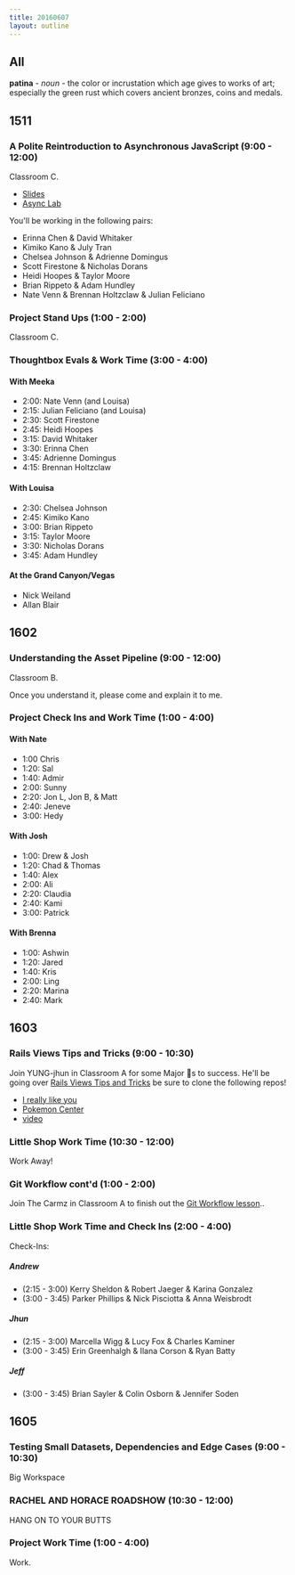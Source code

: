 ```yaml
---
title: 20160607
layout: outline
---
```


## All

**patina** - _noun_ - the color or incrustation which age gives to works of
art; especially the green rust which covers ancient bronzes, coins and
medals.


## 1511

### A Polite Reintroduction to Asynchronous JavaScript (9:00 - 12:00)

Classroom C.

- [Slides](https://www.icloud.com/keynote/00026II3eyzH3DhAOBEV8wnQQ#Asynchronous_JavaScript)
- [Async Lab](http://bit.ly/async-lab)

You'll be working in the following pairs:

* Erinna Chen & David Whitaker
* Kimiko Kano & July Tran
* Chelsea Johnson & Adrienne Domingus
* Scott Firestone & Nicholas Dorans
* Heidi Hoopes & Taylor Moore
* Brian Rippeto & Adam Hundley
* Nate Venn & Brennan Holtzclaw & Julian Feliciano

### Project Stand Ups (1:00 - 2:00)

Classroom C.

### Thoughtbox Evals & Work Time (3:00 - 4:00)

#### With Meeka

* 2:00: Nate Venn (and Louisa)
* 2:15: Julian Feliciano (and Louisa)
* 2:30: Scott Firestone
* 2:45: Heidi Hoopes
* 3:15: David Whitaker
* 3:30: Erinna Chen
* 3:45: Adrienne Domingus
* 4:15: Brennan Holtzclaw

#### With Louisa

* 2:30: Chelsea Johnson
* 2:45: Kimiko Kano
* 3:00: Brian Rippeto
* 3:15: Taylor Moore
* 3:30: Nicholas Dorans
* 3:45: Adam Hundley

#### At the Grand Canyon/Vegas

* Nick Weiland
* Allan Blair

## 1602

### Understanding the Asset Pipeline (9:00 - 12:00)

Classroom B.

Once you understand it, please come and explain it to me.

### Project Check Ins and Work Time (1:00 - 4:00)

#### With Nate
  - 1:00 Chris
  - 1:20: Sal
  - 1:40: Admir
  - 2:00: Sunny
  - 2:20: Jon L, Jon B, & Matt
  - 2:40: Jeneve
  - 3:00: Hedy

#### With Josh
  - 1:00: Drew & Josh
  - 1:20: Chad & Thomas
  - 1:40: Alex
  - 2:00: Ali
  - 2:20: Claudia
  - 2:40: Kami
  - 3:00: Patrick

#### With Brenna
  - 1:00: Ashwin
  - 1:20: Jared
  - 1:40: Kris
  - 2:00: Ling
  - 2:20: Marina
  - 2:40: Mark

## 1603

### Rails Views Tips and Tricks (9:00 - 10:30)

  Join YUNG-jhun in Classroom A for some Major 🔑s to success. He'll be going over [Rails Views Tips and Tricks](https://gist.github.com/joshuajhun/c69fdb5d46b7cd58448af4dcd6d776f5)
  be sure to clone the following repos!

  * [I really like you](https://github.com/mikedao/i-really-like-you)
  * [Pokemon Center](https://github.com/joshuajhun/pokemon_center)
  * [video]()

### Little Shop Work Time (10:30 - 12:00)

Work Away!

### Git Workflow cont'd (1:00 - 2:00)

Join The Carmz in Classroom A to finish out the [Git Workflow lesson](https://github.com/turingschool/lesson_plans/blob/master/ruby_02-web_applications_with_ruby/git_redux.markdown)..


### Little Shop Work Time and Check Ins (2:00 - 4:00)

Check-Ins:

##### Andrew

  * (2:15 - 3:00) Kerry Sheldon & Robert Jaeger & Karina Gonzalez
  * (3:00 - 3:45) Parker Phillips & Nick Pisciotta & Anna Weisbrodt

##### Jhun

  * (2:15 - 3:00) Marcella Wigg & Lucy Fox & Charles Kaminer
  * (3:00 - 3:45) Erin Greenhalgh & Ilana Corson & Ryan Batty

##### Jeff

  * (3:00 - 3:45) Brian Sayler & Colin Osborn & Jennifer Soden


## 1605

### Testing Small Datasets, Dependencies and Edge Cases (9:00 - 10:30)

Big Workspace

### RACHEL AND HORACE ROADSHOW (10:30 - 12:00)

HANG ON TO YOUR BUTTS

### Project Work Time (1:00 - 4:00)

Work.

